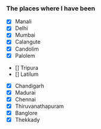  ### The places where I have been

- [x] Manali
- [x] Delhi
- [x] Mumbai
- [x] Calangute
- [x] Candolim
- [x] Palolem
- [] Tripura
- [] Latilum
- [x] Chandigarh
- [x] Madurai
- [x] Chennai
- [x] Thiruvanathapuram
- [x] Banglore
- [x] Thekkady

